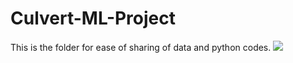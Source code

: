 # Culvert-ML-Project
This is the folder for ease of sharing of data and python codes.
<img src="https://github.com/JQi-14/Culvert-ML-Project/blob/Misc/note.png?raw=true" />

